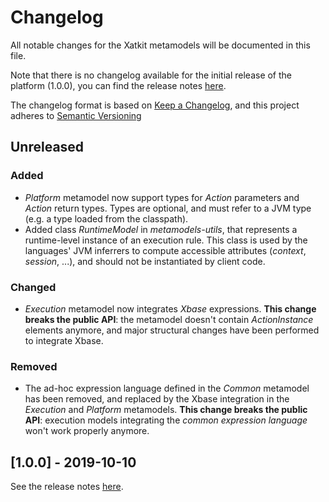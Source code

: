 # Changelog

All notable changes for the Xatkit metamodels will be documented in this file.

Note that there is no changelog available for the initial release of the platform (1.0.0), you can find the release notes [here](https://github.com/xatkit-bot-platform/xatkit-metamodels/releases).

The changelog format is based on [Keep a Changelog](https://keepachangelog.com/en/1.0.0/), and this project adheres to [Semantic Versioning](https://semver.org/v2.0.0.html)

## Unreleased

### Added

- *Platform* metamodel now support types for *Action* parameters and *Action* return types. Types are optional, and must refer to a JVM type (e.g. a type loaded from the classpath).
- Added class *RuntimeModel* in *metamodels-utils*, that represents a runtime-level instance of an execution rule. This class is used by the languages' JVM inferrers to compute accessible attributes (*context*, *session*, ...), and should not be instantiated by client code.

### Changed

- *Execution* metamodel now integrates *Xbase* expressions. **This change breaks the public API**: the metamodel doesn't contain *ActionInstance* elements anymore, and major structural changes have been performed to integrate Xbase. 

### Removed

- The ad-hoc expression language defined in the *Common* metamodel has been removed, and replaced by the Xbase integration in the *Execution* and *Platform* metamodels. **This change breaks the public API**: execution models integrating the *common expression language* won't work properly anymore.

## [1.0.0] - 2019-10-10 

See the release notes [here](https://github.com/xatkit-bot-platform/xatkit-metamodels/releases).

